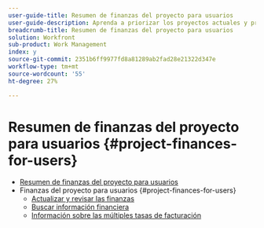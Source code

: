 ```yaml
---
user-guide-title: Resumen de finanzas del proyecto para usuarios
user-guide-description: Aprenda a priorizar los proyectos actuales y propuestos en función de su coste, valor, riesgo y alineación con los objetivos de su organización.
breadcrumb-title: Resumen de finanzas del proyecto para usuarios
solution: Workfront
sub-product: Work Management
index: y
source-git-commit: 2351b6ff9977fd8a81289ab2fad28e21322d347e
workflow-type: tm+mt
source-wordcount: '55'
ht-degree: 27%

---
```




# Resumen de finanzas del proyecto para usuarios {#project-finances-for-users}

+ [Resumen de finanzas del proyecto para usuarios](overview.md)
+ Finanzas del proyecto para usuarios {#project-finances-for-users}
   + [Actualizar y revisar las finanzas](update-and-review-finances.md)
   + [Buscar información financiera](find-financial-information.md)
   + [Información sobre las múltiples tasas de facturación](multiple-billing-rates.md)

